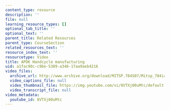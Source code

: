 ```yaml
---
content_type: resource
description: ''
file: null
learning_resource_types: []
optional_tab_title: ''
optional_text: ''
parent_title: Related Resources
parent_type: CourseSection
related_resources_text: ''
resource_index_text: ''
resourcetype: Video
title: APDK Handcycle manufacturing
uid: a1fac90c-c9be-5389-a346-17aa9aeb4216
video_files:
  archive_url: http://www.archive.org/download/MITSP.784S07/Mitsp_784iap07_apdk-tricycle_300k.mp4
  video_captions_file: null
  video_thumbnail_file: https://img.youtube.com/vi/8VTXj00uMtc/default.jpg
  video_transcript_file: null
video_metadata:
  youtube_id: 8VTXj00uMtc
---
```

